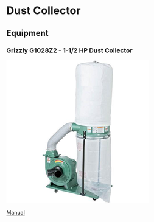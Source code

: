 # Dust Collector

## Equipment

### Grizzly G1028Z2 - 1-1/2 HP Dust Collector

![](../.gitbook/assets/image%20%284%29.png)

[Manual](https://drive.google.com/open?id=1z6LVeRsN5nqyyAfivZhO3vtqQ7ff-w4k)

